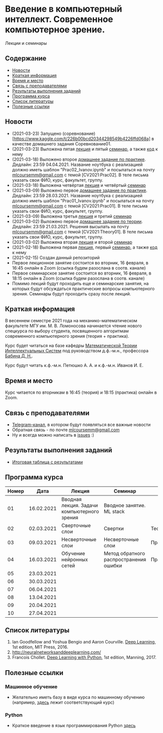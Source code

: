# Введение в компьютерный интеллект. Современное компьютерное зрение.
Лекции и семинары

## Содержание
* [Новости](#news)
* [Краткая информация](#info)
* [Время и место](#ww)
* [Связь с преподавателями](#feedback)
* [Результаты выполнения заданий](#marks)
* [Программа курса](#program)
* [Список литературы](#lit)
* [Полезные ссылки](#links)
## <a name="news" /> Новости
* (2021-03-23) Запущено (соревнование)[https://www.kaggle.com/t/226b00bcd20344298549b4226ffd068a] в качестве домашнего задания Соревнование01.
* (2021-03-23) Выложена пятая [лекция](https://github.com/mlcoursemm/cv2021spring/blob/main/lectures/lecture05-class_nn.pdf) и пятый [семинар](https://github.com/mlcoursemm/cv2021spring/blob/main/seminars/seminar05-cnn.pdf), а также [код](https://github.com/mlcoursemm/cv2021spring/blob/main/seminars/seminar05-train_cnn_keras.ipynb) к нему
* (2021-03-18) Выложено второе [домашнее задание по практике](https://github.com/mlcoursemm/cv2021spring/blob/main/assignments/Practice02.ipynb). Дедлайн: 23:59 04.04.2021. Название ноутбука с реализацией должно иметь шаблон "Prac02_Ivanov.ipynb" и посылаться на почту mlcoursemm@gmail.com с темой [CV2021:Prac02]. В теле письма указать свои ФИО, курс, факультет, группу.
* (2021-03-18) Выложена четвёртая [лекция](https://github.com/mlcoursemm/cv2021spring/blob/main/lectures/lecture04-training.pdf) и четвёртый [семинар](https://github.com/mlcoursemm/cv2021spring/blob/main/seminars/seminar04_backprop.pdf)
* (2021-03-09) Выложено первое [домашнее задание по практике](https://github.com/mlcoursemm/cv2021spring/blob/main/assignments/Practice01.ipynb). Дедлайн: 23:59 28.03.2021. Название ноутбука с реализацией должно иметь шаблон "Prac01_Ivanov.ipynb" и посылаться на почту mlcoursemm@gmail.com с темой [CV2021:Prac01]. В теле письма указать свои ФИО, курс, факультет, группу.
* (2021-03-09) Выложена третья [лекция](https://github.com/mlcoursemm/cv2021spring/blob/main/lectures/lecture03-non_conv_layers.pdf) и третий [семинар](https://github.com/mlcoursemm/cv2021spring/blob/main/seminars/seminar03-non_conv_layers.pdf)
* (2021-03-02) Выложено первое [домашнее задание по теории](https://github.com/mlcoursemm/cv2021spring/blob/main/assignments/theory01.pdf). Дедлайн: 23:59 21.03.2021. Решения высылать на почту mlcoursemm@gmail.com с темой [CV2021:Theory01]. В теле письма указать свои ФИО, курс, факультет, группу.
* (2021-03-02) Выложена вторая [лекция](https://github.com/mlcoursemm/cv2021spring/blob/main/lectures/lecture02-conv_layers.pdf) и второй [семинар](https://github.com/mlcoursemm/cv2021spring/blob/main/seminars/seminar02-conv.pdf)
* (2021-02-18) Выложена первая [лекция](https://github.com/mlcoursemm/cv2021spring/blob/main/lectures/lecture01-intro_cv.pdf), первый [семинар](https://github.com/mlcoursemm/cv2021spring/blob/main/seminars/seminar01-intro_gpu.pdf), а также [код](https://github.com/mlcoursemm/cv2021spring/blob/main/seminars/seminar01_intro_colab.ipynb) к нему
* (2021-02-15) Создан данный репозиторий
* Первое лекционное занятие состоится во вторник, 16 февраля, в 16:45 онлайн в Zoom (ссылка будем разослана в соотв. канале)
* Первое семинарское занятие состоится во вторник, 16 февраля, в 18:15 онлайн в Zoom (ссылка будем разослана в соотв. канале)
* Помимо лекций будут проходить еще и семинарские занятия, на которых будут обсуждаться практические вопросы компьютерного зрения. Семинары будут проходить сразу после лекций.
## <a name="info" /> Краткая информация 
В весеннем семестре 2021 года на механико-математическом факультете МГУ им. М. В. Ломоносова начинается чтение нового спецкурса по выбору студента, посвященного алгоритмам современного компьютерного зрения (теория + практика). 

Курс будет читаться на базе кафедры [Математической Теории Интеллектуальных Систем](http://intsys.msu.ru) под руководством д.ф.-м.н., профессора [Бабина Д. Н.](http://intsys.msu.ru/staff/babin/). 

Курс будут читать к.ф.-м.н. Петюшко А. А. и к.ф.-м.н. Иванов И. Е.
## <a name="ww" /> Время и место 
Курс читается по вторникам в 16:45 (теория) и 18:15 (практика) онлайн в Zoom. 
## <a name="feedback" /> Связь с преподавателями
* [Telegram-канал](https://t.me/joinchat/AAAAAEUmx5cJLOdLXsOt8g), в котором будут появляться все важные новости
* Обратная связь - по почте mlcoursemm@gmail.com
* Ну и всегда можно написать в [issues](https://github.com/mlcoursemm/cv2020spring/issues) :)
## <a name="marks" /> Результаты выполнения заданий
* [Итоговая таблица с результатами](https://docs.google.com/spreadsheets/d/1O3DXLrwFOeED81rwG3UlOU4nBKrVAp_EHJ6lfUIe3L0/edit)
## <a name="program" /> Программа курса 
| Номер         | Дата          | Лекция                                            | Семинар                                 | ДЗ            |
| ------------- | ------------- | -------------                                     | -------------                           | ------------- |
| 01            | 16.02.2021    | Вводная лекция. Задачи компьютерного зрения | Вводное занятие. ML stack | |
| 02            | 02.03.2021    | Сверточные слои | Свертки | Теория01 |
| 03            | 09.03.2021    | Несверточные слои | Несверточные слои | Практика01 |
| 04            | 16.03.2021    | Обучение нейронных сетей | Метод обратного распространения ошибки | Практика02 |
| 05            | 23.03.2021    |                            |  | |
| 06            | 30.03.2021    |                                                |  |  |
| 07            | 06.04.2021    |                    |  |  |
| 08            | 13.04.2021    |                                           |  | |
| 09            | 20.04.2021    |                                           |  | |
| 10            | 27.04.2021    |                      |            | |


## <a name="lit" /> Список литературы
1. Ian Goodfellow and Yoshua Bengio and Aaron Courville. [Deep Learning](https://www.deeplearningbook.org), 1st edition, MIT Press, 2016.
2. http://neuralnetworksanddeeplearning.com/
3. Francois Chollet. [Deep Learning with Python](http://faculty.neu.edu.cn/yury/AAI/Textbook/Deep%20Learning%20with%20Python.pdf), 1st edition, Manning, 2017.
## <a name="links" /> Полезные ссылки 
### Машинное обучение
* Желательно иметь базу в виде курса по машинному обучению (например, [здесь](https://github.com/mlcoursemm/ml2020autumn) лежит соответствующий курс)
### Python
* Краткое введение в язык программирования Python [здесь](https://github.com/mlcoursemm/py2020autumn)
